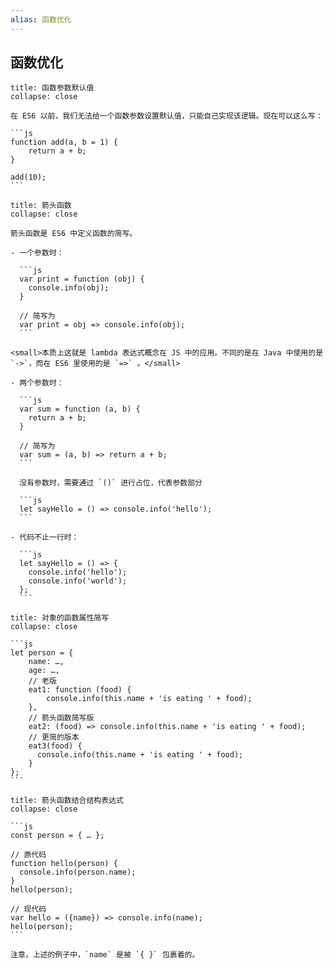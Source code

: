 ```yaml
---
alias: 函数优化
---
```


## 函数优化

````ad-cite
title: 函数参数默认值
collapse: close

在 ES6 以前，我们无法给一个函数参数设置默认值，只能自己实现该逻辑。现在可以这么写：

```js
function add(a, b = 1) {
    return a + b;
}

add(10);
```
````

````ad-cite
title: 箭头函数
collapse: close

箭头函数是 ES6 中定义函数的简写。

- 一个参数时：

  ```js
  var print = function (obj) {
    console.info(obj);
  }

  // 简写为
  var print = obj => console.info(obj);
  ```

<small>本质上这就是 lambda 表达式概念在 JS 中的应用。不同的是在 Java 中使用的是 `->`，而在 ES6 里使用的是 `=>` 。</small>

- 两个参数时：

  ```js
  var sum = function (a, b) {
    return a + b;
  }

  // 简写为
  var sum = (a, b) => return a + b;
  ```

  没有参数时，需要通过 `()` 进行占位，代表参数部分

  ```js
  let sayHello = () => console.info('hello');
  ```

- 代码不止一行时：

  ```js
  let sayHello = () => {
    console.info('hello');
    console.info('world');
  };
  ```
````

````ad-cite
title: 对象的函数属性简写
collapse: close

```js
let person = {
    name: …,
    age: …,
    // 老版
    eat1: function (food) {
        console.info(this.name + 'is eating ' + food);
    },
    // 箭头函数简写版
    eat2: (food) => console.info(this.name + 'is eating ' + food);
    // 更简的版本
    eat3(food) {
      console.info(this.name + 'is eating ' + food);
    }
};
```
````

````ad-cite
title: 箭头函数结合结构表达式
collapse: close

```js
const person = { … };

// 原代码
function hello(person) {
  console.info(person.name);
} 
hello(person);

// 现代码
var hello = ({name}) => console.info(name);
hello(person);
```

注意，上述的例子中，`name` 是被 `{ }` 包裹着的。
````
